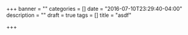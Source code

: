 +++
banner = ""
categories = []
date = "2016-07-10T23:29:40-04:00"
description = ""
draft = true
tags = []
title = "asdf"

+++
